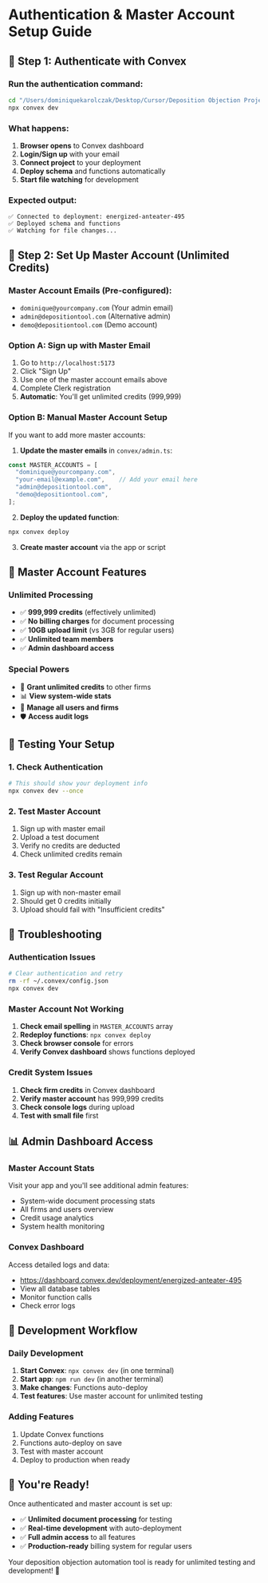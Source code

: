 # Authentication & Master Account Setup Guide

## 🔐 Step 1: Authenticate with Convex

### Run the authentication command:
```bash
cd "/Users/dominiquekarolczak/Desktop/Cursor/Deposition Objection Project/deposition-app"
npx convex dev
```

### What happens:
1. **Browser opens** to Convex dashboard
2. **Login/Sign up** with your email
3. **Connect project** to your deployment
4. **Deploy schema** and functions automatically
5. **Start file watching** for development

### Expected output:
```
✅ Connected to deployment: energized-anteater-495
✅ Deployed schema and functions
✅ Watching for file changes...
```

## 👑 Step 2: Set Up Master Account (Unlimited Credits)

### Master Account Emails (Pre-configured):
- `dominique@yourcompany.com` (Your admin email)
- `admin@depositiontool.com` (Alternative admin)
- `demo@depositiontool.com` (Demo account)

### Option A: Sign up with Master Email
1. Go to `http://localhost:5173`
2. Click "Sign Up"
3. Use one of the master account emails above
4. Complete Clerk registration
5. **Automatic**: You'll get unlimited credits (999,999)

### Option B: Manual Master Account Setup
If you want to add more master accounts:

1. **Update the master emails** in `convex/admin.ts`:
```typescript
const MASTER_ACCOUNTS = [
  "dominique@yourcompany.com",
  "your-email@example.com",    // Add your email here
  "admin@depositiontool.com",
  "demo@depositiontool.com",
];
```

2. **Deploy the updated function**:
```bash
npx convex deploy
```

3. **Create master account** via the app or script

## 🎯 Master Account Features

### Unlimited Processing
- ✅ **999,999 credits** (effectively unlimited)
- ✅ **No billing charges** for document processing
- ✅ **10GB upload limit** (vs 3GB for regular users)
- ✅ **Unlimited team members**
- ✅ **Admin dashboard access**

### Special Powers
- 🔧 **Grant unlimited credits** to other firms
- 📊 **View system-wide stats** 
- 👥 **Manage all users and firms**
- 🛡️ **Access audit logs**

## 🧪 Testing Your Setup

### 1. Check Authentication
```bash
# This should show your deployment info
npx convex dev --once
```

### 2. Test Master Account
1. Sign up with master email
2. Upload a test document
3. Verify no credits are deducted
4. Check unlimited credits remain

### 3. Test Regular Account
1. Sign up with non-master email
2. Should get 0 credits initially
3. Upload should fail with "Insufficient credits"

## 🚨 Troubleshooting

### Authentication Issues
```bash
# Clear authentication and retry
rm -rf ~/.convex/config.json
npx convex dev
```

### Master Account Not Working
1. **Check email spelling** in `MASTER_ACCOUNTS` array
2. **Redeploy functions**: `npx convex deploy`
3. **Check browser console** for errors
4. **Verify Convex dashboard** shows functions deployed

### Credit System Issues
1. **Check firm credits** in Convex dashboard
2. **Verify master account** has 999,999 credits
3. **Check console logs** during upload
4. **Test with small file** first

## 📊 Admin Dashboard Access

### Master Account Stats
Visit your app and you'll see additional admin features:
- System-wide document processing stats
- All firms and users overview
- Credit usage analytics
- System health monitoring

### Convex Dashboard
Access detailed logs and data:
- https://dashboard.convex.dev/deployment/energized-anteater-495
- View all database tables
- Monitor function calls
- Check error logs

## 🔄 Development Workflow

### Daily Development
1. **Start Convex**: `npx convex dev` (in one terminal)
2. **Start app**: `npm run dev` (in another terminal)
3. **Make changes**: Functions auto-deploy
4. **Test features**: Use master account for unlimited testing

### Adding Features
1. Update Convex functions
2. Functions auto-deploy on save
3. Test with master account
4. Deploy to production when ready

## 🎉 You're Ready!

Once authenticated and master account is set up:
- ✅ **Unlimited document processing** for testing
- ✅ **Real-time development** with auto-deployment
- ✅ **Full admin access** to all features
- ✅ **Production-ready** billing system for regular users

Your deposition objection automation tool is ready for unlimited testing and development! 🚀